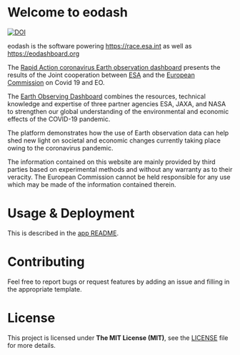 # Welcome to eodash

[![DOI](https://zenodo.org/badge/264235389.svg)](https://zenodo.org/badge/latestdoi/264235389)

eodash is the software powering https://race.esa.int as well as
https://eodashboard.org

The [Rapid Action coronavirus Earth observation dashboard](https://race.esa.int)
presents the results of the Joint cooperation between
[ESA](https://www.esa.int/) and the
[European Commission](https://ec.europa.eu/info/index_en) on Covid 19 and EO.

The [Earth Observing Dashboard](https://eodashboard.org) combines the resources,
technical knowledge and expertise of three partner agencies ESA, JAXA, and NASA
to strengthen our global understanding of the environmental and economic effects
of the COVID-19 pandemic.

The platform demonstrates how the use of Earth observation data can help
shed new light on societal and economic changes currently taking place owing
to the coronavirus pandemic.

The information contained on this website are mainly provided by third parties
based on experimental methods and without any warranty as to their veracity.
The European Commission cannot be held responsible for any use which may be
made of the information contained therein.

# Usage & Deployment

This is described in the [app README](app/README.md).

# Contributing

Feel free to report bugs or request features by adding an issue and filling in
the appropriate template.

# License

This project is licensed under **The MIT License (MIT)**, see the
[LICENSE](LICENSE) file for more details.
